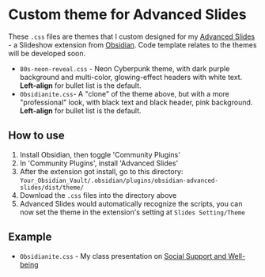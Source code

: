 # Custom theme for Advanced Slides
These `.css` files are themes that I custom designed for my [Advanced Slides](https://github.com/MSzturc/obsidian-advanced-slides) - a Slideshow extension from [Obsidian](https://obsidian.md/). Code template relates to the themes will be developed soon. 
- `80s-neon-reveal.css` - Neon Cyberpunk theme, with dark purple background and multi-color, glowing-effect headers with white text. **Left-align** for bullet list is the default.
- `Obsidianite.css`- A "clone" of the theme above, but with a more "professional" look, with black text and black header, pink background. **Left-align** for bullet list is the default.

## How to use
1. Install Obsidian, then toggle 'Community Plugins'
2. In 'Community Plugins', install 'Advanced Slides'
3. After the extension got install, go to this directory: `Your_Obsidian_Vault/.obsidian/plugins/obsidian-advanced-slides/dist/theme/`
4. Download the `.css` files into the directory above 
5. Advanced Slides would automatically recognize the scripts, you can now set the theme in the extension's setting at `Slides Setting/Theme`

## Example 
- `Obsidianite.css` - My class presentation on [Social Support and Well-being](https://flock137.github.io/Well-being/)
